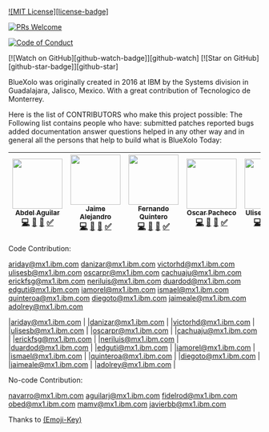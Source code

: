 <!-- [![chat][chat-badge]][chat] -->
<!-- [![Build Status][build-badge]][build] -->
<!-- [![version][version-badge]][package] -->
[![MIT License][license-badge]][LICENSE]

<!-- [![All Contributors](https://img.shields.io/badge/all_contributors-16-orange.svg?style=flat-square)](#contributors) -->
[![PRs Welcome][prs-badge]][prs]
<!-- [![Implementations][implementations-badge]][implementations] -->
<!-- [![Donate][donate-badge]][donate] -->
[![Code of Conduct][coc-badge]][coc]

[![Watch on GitHub][github-watch-badge]][github-watch]
[![Star on GitHub][github-star-badge]][github-star]
<!-- [![Tweet][twitter-badge]][twitter] -->

BlueXolo was originally created in 2016 at IBM by the Systems division in Guadalajara, Jalisco, Mexico.
With a great contribution of Tecnologico de Monterrey.

Here is the list of CONTRIBUTORS who make this project possible:
The Following list contains people who have: 
    submitted patches
    reported bugs
    added documentation
    answer questions
    helped in any other way
    and in general all the persons that help to build what is BlueXolo Today:


<!-- ALL-CONTRIBUTORS-LIST:START - Do not remove or modify this section -->
<!-- prettier-ignore -->

| [<img src="https://avatars3.githubusercontent.com/u/39574410?s=400&v=4" width="100px;"/><br /><sub><b>Abdel Aguilar</b></sub>](https://github.com/abdelmaster)<br />[💻](https://github.com/IBM/BlueXolo/commits?author=abdelmaster) [📖]() [👀](#review-abdelmaster "Reviewed Pull Requests") [✅]() | [<img src="https://avatars2.githubusercontent.com/u/45430016?s=400&v=4" width="100px;"/><br /><sub><b>Jaime Alejandro</b></sub>](https://github.com/jarryfull)<br />[💻](https://github.com/IBM/BlueXolo/commits?author=jarryfull) [📖]() [👀](#review-jarryfull "Reviewed Pull Requests") [✅]()     | [<img src="https://avatars2.githubusercontent.com/u/12001776?s=400&v=4" width="100px;"/><br /><sub><b>Fernando Quintero</b></sub>](https://github.com/fquinteroa)<br />[💻](https://github.com/IBM/BlueXolo/commits?author=fquinteroa) [📖]() [👀](#review-fquinteroa "Reviewed Pull Requests") [✅]() | [<img src="https://avatars1.githubusercontent.com/u/22551455?s=400&v=4" width="100px;"/><br /><sub><b>Oscar Pacheco</b></sub>](https://github.com/scar86)<br />[💻](https://github.com/IBM/BlueXolo/commits?author=scar86) [📖]() [👀](#review-scar86 "Reviewed Pull Requests") [✅]() | [<img src="https://avatars1.githubusercontent.com/u/952272?s=400&v=4" width="100px;"/><br /><sub><b>Ulises Buendia</b></sub>](https://github.com/ulibn)<br />[💻](https://github.com/IBM/BlueXolo/commits?author=ulibn) [📖]() [👀](#review-ulibn "Reviewed Pull Requests") [✅]() | [<img src="https://avatars2.githubusercontent.com/u/36703047?s=400&v=4" width="100px;"/><br /><sub><b>Arianne Navarro</b></sub>](https://github.com/arinavarro)<br />[💻](https://github.com/IBM/BlueXolo/commits?author=arinavarro) [📖]() [👀](#review-arinavarro "Reviewed Pull Requests") [✅]() |
| :---: | :---: | :---: | :---: | :---: | :---: |

<!-- ALL-CONTRIBUTORS-LIST:END -->


Code Contribution:

ariday@mx1.ibm.com
danizar@mx1.ibm.com
victorhd@mx1.ibm.com
ulisesb@mx1.ibm.com
oscarpr@mx1.ibm.com
cachuaju@mx1.ibm.com
erickfsg@mx1.ibm.com
neriluis@mx1.ibm.com
duardod@mx1.ibm.com
edguti@mx1.ibm.com
iamorel@mx1.ibm.com
ismael@mx1.ibm.com
quinteroa@mx1.ibm.com
diegoto@mx1.ibm.com
jaimeale@mx1.ibm.com
adolrey@mx1.ibm.com




|ariday@mx1.ibm.com |
|danizar@mx1.ibm.com |
|victorhd@mx1.ibm.com |
|ulisesb@mx1.ibm.com |
|oscarpr@mx1.ibm.com |
|cachuaju@mx1.ibm.com |
|erickfsg@mx1.ibm.com |
|neriluis@mx1.ibm.com |
|duardod@mx1.ibm.com |
|edguti@mx1.ibm.com |
|iamorel@mx1.ibm.com |
|ismael@mx1.ibm.com |
|quinteroa@mx1.ibm.com |
|diegoto@mx1.ibm.com |
|jaimeale@mx1.ibm.com |
|adolrey@mx1.ibm.com |

No-code Contribution:

navarro@mx1.ibm.com
aguilarj@mx1.ibm.com
fidelrod@mx1.ibm.com
obed@mx1.ibm.com
mamv@mx1.ibm.com
javierbb@mx1.ibm.com


Thanks to [(Emoji-Key)](https://github.com/kentcdodds/all-contributors#emoji-key)

<!-- [chat-badge]: https://img.shields.io/badge/chat-on%20gitter-46BC99.svg?style=flat-square -->
<!-- [chat]: https://gitter.im/kentcdodds/all-contributors?utm_source=badge&utm_medium=badge&utm_campaign=pr-badge&utm_content=badge -->
<!-- [build-badge]: https://img.shields.io/travis/kentcdodds/all-contributors.svg?style=flat-square -->
<!-- [build]: https://travis-ci.org/kentcdodds/all-contributors -->
<!-- [version-badge]: https://img.shields.io/npm/v/all-contributors.svg?style=flat-square -->
<!-- [package]: https://www.npmjs.com/package/all-contributors -->
<!-- [license-badge]: https://img.shields.io/npm/l/all-contributors.svg?style=flat-square -->
[license]: https://github.com/IBM/BlueXolo/blob/master/LICENSE
[prs-badge]: https://img.shields.io/badge/PRs-welcome-brightgreen.svg?style=flat-square
[prs]: https://github.com/IBM/BlueXolo/blob/master/How_To_Contribute.md
<!--  [donate-badge]: https://img.shields.io/badge/$-support-green.svg?style=flat-square -->
<!--  [donate]: https://kcd.im/donate -->
[coc-badge]: https://img.shields.io/badge/code%20of-conduct-ff69b4.svg?style=flat-square
[coc]: https://github.com/IBM/BlueXolo/blob/master/Code_of_Conduct.md
<!-- [implementations-badge]: https://img.shields.io/badge/%F0%9F%92%A1-implementations-8C8E93.svg?style=flat-square
<!-- [implementations]: https://github.com/kentcdodds/all-contributors/blob/master/other/IMPLEMENTATIONS.md
[github-watch-badge]: https://img.shields.io/github/watchers/kentcdodds/all-contributors.svg?style=social
[github-watch]: https://github.com/IBM/BlueXolo/watchers
[github-star-badge]: https://img.shields.io/github/stars/kentcdodds/all-contributors.svg?style=social
[github-star]: https://github.com/IBM/BlueXolo/stargazers
<!-- [twitter]: https://twitter.com/intent/tweet?text=Check%20out%20all-contributors!%20%E2%9C%A8%20Recognize%20all%20contributors,%20not%20just%20the%20ones%20who%20commit%20code%20%E2%9C%A8%20https://github.com/kentcdodds/all-contributors%20%F0%9F%A4%97 -->
<!-- [twitter-badge]: https://img.shields.io/twitter/url/https/github.com/kentcdodds/all-contributors.svg?style=social -->
[emojis]: https://github.com/kentcdodds/all-contributors#emoji-key
[all-contributors]: https://github.com/kentcdodds/all-contributors
